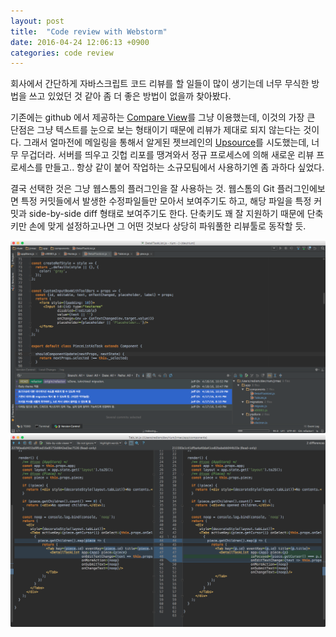 ```yaml
---
layout: post
title:  "Code review with Webstorm"
date: 2016-04-24 12:06:13 +0900
categories: code review
---
```


회사에서 간단하게 자바스크립트 코드 리뷰를 할 일들이 많이 생기는데 너무 무식한 방법을 쓰고 있었던 것 같아 좀 더 좋은 방법이 없을까 찾아봤다.

기존에는 github 에서 제공하는 [Compare View](https://help.github.com/articles/comparing-commits-across-time/)를 그냥 이용했는데, 이것의 가장 큰 단점은 그냥 텍스트를 눈으로 보는 형태이기 때문에 리뷰가 제대로 되지 않는다는 것이다. 그래서 얼마전에 메일링을 통해서 알게된 젯브레인의 [Upsource](https://www.jetbrains.com/upsource)를 시도했는데, 너무 무겁더라. 서버를 띄우고 깃헙 리포를 땡겨와서 정규 프로세스에 의해 새로운 리뷰 프로세스를 만들고.. 항상 같이 붙어 작업하는 소규모팀에서 사용하기엔 좀 과하다 싶었다.

결국 선택한 것은 그냥 웹스톰의 플러그인을 잘 사용하는 것. 웹스톰의 Git 플러그인에보면 특정 커밋들에서 발생한 수정파일들만 모아서 보여주기도 하고, 해당 파일을 특정 커밋과 side-by-side diff 형태로 보여주기도 한다. 단축키도 꽤 잘 지원하기 때문에 단축키만 손에 맞게 설정하고나면 그 어떤 것보다 상당히 파워풀한 리뷰툴로 동작할 듯.

![git log example](/images/gitlogex.png)
![git log example](/images/diffex.png)
